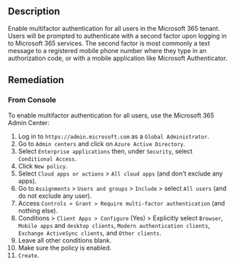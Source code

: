 ## Description

Enable multifactor authentication for all users in the Microsoft 365 tenant. Users will be prompted to authenticate with a second factor upon logging in to Microsoft 365 services. The second factor is most commonly a text message to a registered mobile phone number where they type in an authorization code, or with a mobile application like Microsoft Authenticator.

## Remediation

### From Console

To enable multifactor authentication for all users, use the Microsoft 365 Admin Center:

1. Log in to `https://admin.microsoft.com` as a `Global Administrator`.
2. Go to `Admin centers` and click on `Azure Active Directory`.
3. Select `Enterprise applications` then, under `Security`, select `Conditional Access`.
4. Click `New policy`.
5. Select `Cloud apps or actions` > `All cloud apps` (and don't exclude any apps).
6. Go to `Assignments` > `Users and groups` > `Include` > select `All users` (and do not exclude any user).
7. Access `Controls > Grant > Require multi-factor authentication` (and nothing else).
8. Conditions > `Client Apps > Configure` (Yes) > Explicitly select `Browser`, `Mobile apps` and `desktop clients`, `Modern authentication clients`, `Exchange ActiveSync clients`, and `Other clients`.
9. Leave all other conditions blank.
10. Make sure the policy is enabled.
11. `Create`.
